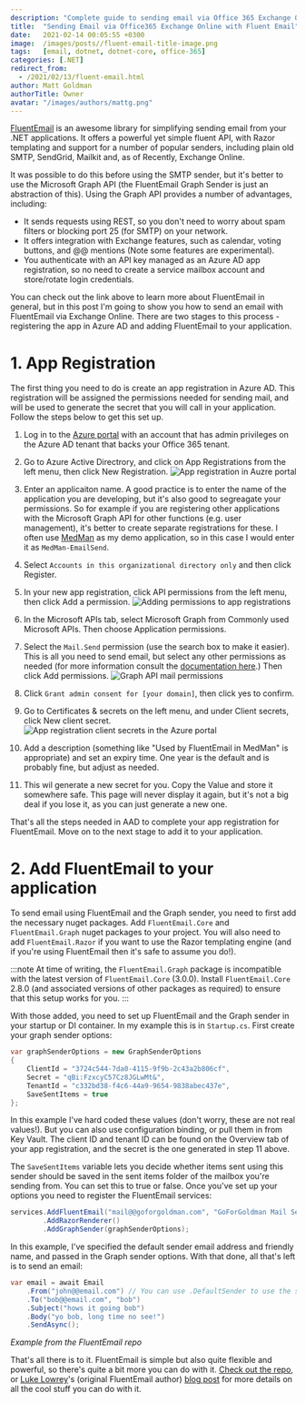 ```yaml
---
description: "Complete guide to sending email via Office 365 Exchange Online using FluentEmail library, leveraging Microsoft Graph API for modern email delivery."
title:  "Sending Email via Office365 Exchange Online with Fluent Email"
date:   2021-02-14 00:05:55 +0300
image:  /images/posts//fluent-email-title-image.png
tags:   [email, dotnet, dotnet-core, office-365]
categories: [.NET]
redirect_from:
  - /2021/02/13/fluent-email.html
author: Matt Goldman
authorTitle: Owner
avatar: "/images/authors/mattg.png"
---
```


[FluentEmail](https://github.com/lukencode/FluentEmail) is an awesome library for simplifying sending email from your .NET applications. It offers a powerful yet simple fluent API, with Razor templating and support for a number of popular senders, including plain old SMTP, SendGrid, Mailkit and, as of Recently, Exchange Online.

It was possible to do this before using the SMTP sender, but it's better to use the Microsoft Graph API (the FluentEmail Graph Sender is just an abstraction of this). Using the Graph API provides a number of advantages, including:

* It sends requests using REST, so you don't need to worry about spam filters or blocking port 25 (for SMTP) on your network.
* It offers integration with Exchange features, such as calendar, voting buttons, and @@ mentions (Note some features are experimental).
* You authenticate with an API key managed as an Azure AD app registration, so no need to create a service mailbox account and store/rotate login credentials.

You can check out the link above to learn more about FluentEmail in general, but in this post I'm going to show you how to send an email with FluentEmail via Exchange Online. There are two stages to this process - registering the app in Azure AD and adding FluentEmail to your application.

# 1. App Registration

The first thing you need to do is create an app registration in Azure AD. This registration will be assigned the permissions needed for sending mail, and will be used to generate the secret that you will call in your application. Follow the steps below to get this set up.

1. Log in to the [Azure portal](https://portal.azure.com) with an account that has admin privileges on the Azure AD tenant that backs your Office 365 tenant.
2. Go to Azure Active Directrory, and click on App Registrations from the left menu, then click New Registration.
![App registration in Auzre portal](/images/posts//azure-email-app-registration.png)

3. Enter an applicaiton name. A good practice is to enter the name of the application you are developing, but it's also good to segreagate your permissions. So for example if you are registering other applications with the Microsoft Graph API for other functions (e.g. user management), it's better to create separate registrations for these. I often use [MedMan](https://github.com/matt-goldman/automagic) as my demo application, so in this case I would enter it as `MedMan-EmailSend`.
4. Select `Accounts in this organizational directory only` and then click Register.
5. In your new app registration, click API permissions from the left menu, then click Add a permission.
![Adding permissions to app registrations](/images/posts//azure-app-reg-add-api-permission.png)

6. In the Microsoft APIs tab, select Microsoft Graph from Commonly used Microsoft APIs. Then choose Application permissions.
7. Select the `Mail.Send` permission (use the search box to make it easier). This is all you need to send email, but select any other permissions as needed (for more information consult the [documentation here](https://docs.microsoft.com/en-us/graph/permissions-reference#mail-permissions).) Then click Add permissions.
![Graph API mail permissions](/images/posts//azure-graph-mail-permissions.png)
8. Click `Grant admin consent for [your domain]`, then click yes to confirm.
9.  Go to Certificates & secrets on the left menu, and under Client secrets, click New client secret.
![App registration client secrets in the Azure portal](/images/posts//azure-app-reg-client-secret.png)
10.  Add a description (something like "Used by FluentEmail in MedMan" is appropriate) and set an expiry time. One year is the default and is probably fine, but adjust as needed.
11.  This wil generate a new secret for you. Copy the Value and store it somewhere safe. This page will never display it again, but it's not a big deal if you lose it, as you can just generate a new one.

That's all the steps needed in AAD to complete your app registration for FluentEmail. Move on to the next stage to add it to your application.

# 2. Add FluentEmail to your application

To send email using FluentEmail and the Graph sender, you need to first add the necessary nuget packages. Add `FluentEmail.Core` and `FluentEmail.Graph` nuget packages to your project. You will also need to add `FluentEmail.Razor` if you want to use the Razor templating engine (and if you're using FluentEmail then it's safe to assume you do!).

:::note
At time of writing, the `FluentEmail.Graph` package is incompatible with the latest version of `FluentEmail.Core` (3.0.0). Install `FluentEmail.Core` 2.8.0 (and associated versions of other packages as required) to ensure that this setup works for you.
:::

With those added, you need to set up FluentEmail and the Graph sender in your startup or DI container. In my example this is in `Startup.cs`. First create your graph sender options:

```csharp
var graphSenderOptions = new GraphSenderOptions
{
    ClientId = "3724c544-7da0-4115-9f9b-2c43a2b806cf",
    Secret = "qBi:FzxcyC57Cz8JGLwMt&",
    TenantId = "c332bd38-f4c6-44a9-9654-9838abec437e",
    SaveSentItems = true
};
```

In this example I've hard coded these values (don't worry, these are not real values!). But you can also use configuration binding, or pull them in from Key Vault. The client ID and tenant ID can be found on the Overview tab of your app registration, and the secret is the one generated in step 11 above.

The `SaveSentItems` variable lets you decide whether items sent using this sender should be saved in the sent items folder of the mailbox you're sending from. You can set this to true or false. Once you've set up your options you need to register the FluentEmail services:

```csharp
services.AddFluentEmail("mail@@goforgoldman.com", "GoForGoldman Mail Service")
        .AddRazorRenderer()
        .AddGraphSender(graphSenderOptions);
```

In this example, I've specified the default sender email address and friendly name, and passed in the Graph sender options. With that done, all that's left is to send an email:

```csharp
var email = await Email
    .From("john@@email.com") // You can use .DefaultSender to use the sender specified in service registration, or override it here
    .To("bob@@email.com", "bob")
    .Subject("hows it going bob")
    .Body("yo bob, long time no see!")
    .SendAsync();
```
*Example from the FluentEmail repo*

That's all there is to it. FluentEmail is simple but also quite flexible and powerful, so there's quite a bit more you can do with it. [Check out the repo](https://github.com/lukencode/FluentEmail), or [Luke Lowrey](https://lukelowrey.com/)'s (original FluentEmail author) [blog post](https://lukelowrey.com/dotnet-email-guide-2021/) for more details on all the cool stuff you can do with it.
